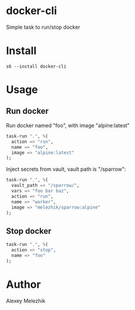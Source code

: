 # docker-cli

Simple task to run/stop docker

# Install

    s6 --install docker-cli

# Usage

## Run docker

Run docker named "foo", with image "alpine:latest"

```raku
task-run ".", %(
  action => "run",
  name => "foo",
  image => "alpine:latest"
);
```

Inject secrets from vault, vault path is "/sparrow":

```raku
task-run ".", %(
  vault_path => "/sparrow/",
  vars => "foo bar baz",
  action => "run",
  name => "worker",
  image => "melezhik/sparrow:alpine"
);
```

## Stop docker

```raku
task-run ".", %(
  action => "stop",
  name => "foo"
);
```

# Author

Alexey Melezhik
